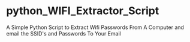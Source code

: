 # python_WIFI_Extractor_Script
A Simple Python Script to Extract Wifi Passwords From A Computer and email the SSID's and Passwords To Your Email
